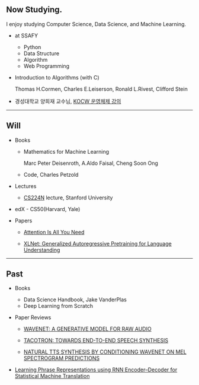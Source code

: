 ## Now Studying.

I enjoy studying Computer Science, Data Science, and Machine Learning.

- at SSAFY

  - Python
  - Data Structure
  - Algorithm
  - Web Programming

- Introduction to Algorithms (with C)

  Thomas H.Cormen, Charles E.Leiserson, Ronald L.Rivest, Clifford Stein

- 경성대학교 양희재 교수님, [KOCW 운영체제 강의](http://www.kocw.net/home/cview.do?cid=5c3c30382c7bbcf6)

  

---

## Will

- Books

  - Mathematics for Machine Learning

    Marc Peter Deisenroth, A.Aldo Faisal, Cheng Soon Ong
    
  - Code, Charles Petzold

- Lectures

  - [CS224N](https://www.youtube.com/watch?v=8rXD5-xhemo&list=PLoROMvodv4rOhcuXMZkNm7j3fVwBBY42z) lecture, Stanford University
- edX - CS50(Harvard, Yale)
  
- Papers

  - [Attention Is All You Need](https://arxiv.org/pdf/1706.03762.pdf)

  - [XLNet: Generalized Autoregressive Pretraining for Language Understanding](https://arxiv.org/pdf/1906.08237.pdf)

---

## Past

- Books

  - Data Science Handbook, Jake VanderPlas
  - Deep Learning from Scratch

- Paper Reviews

  - [WAVENET: A GENERATIVE MODEL FOR RAW AUDIO](https://arxiv.org/pdf/1609.03499.pdf)

  - [TACOTRON: TOWARDS END-TO-END SPEECH SYNTHESIS](https://arxiv.org/pdf/1703.10135.pdf)

  - [NATURAL TTS SYNTHESIS BY CONDITIONING WAVENET ON MEL SPECTROGRAM
  PREDICTIONS](https://arxiv.org/pdf/1712.05884.pdf)
  
- [Learning Phrase Representations using RNN Encoder–Decoder for Statistical Machine Translation](https://arxiv.org/pdf/1406.1078.pdf)

